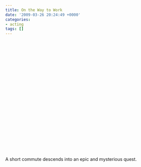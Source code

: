 ```yaml
---
title: On the Way to Work
date: '2009-03-26 20:24:49 +0000'
categories:
- acting
tags: []
---
```

<object class="video" width="425" height="350">
  <param name="movie" value="http://www.youtube.com/v/gkeineWp_rk"></param>
  <param name="wmode" value="transparent"></param>
  <embed src="http://www.youtube.com/v/gkeineWp_rk" type="application/x-shockwave-flash" wmode="transparent" width="425" height="350"></embed>
</object>


A short commute descends into an epic and mysterious quest.
